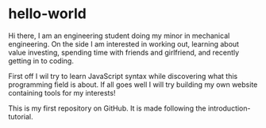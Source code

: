 # hello-world

Hi there,
I am an engineering student doing my minor in mechanical engineering. On the side I am interested in working out, learning about value investing, spending time with friends and girlfriend, and recently getting in to coding.

First off I wil try to learn JavaScript syntax while discovering what this programming field is about. If all goes well I will try building my own website containing tools for my interests!


This is my first repository on GitHub. It is made following the introduction-tutorial.
